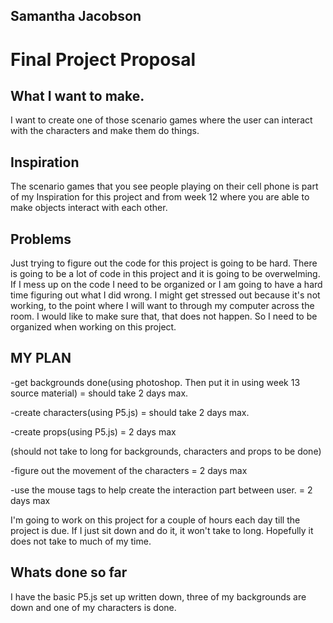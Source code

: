 ## Samantha Jacobson
# Final Project Proposal

## What I want to make.
I want to create one of those scenario games where the user can interact with the characters and make them do things.

## Inspiration
The scenario games that you see people playing on their cell phone is part of my Inspiration for this project and from week 12 where you are able to make objects interact with each other.

## Problems
Just trying to figure out the code for this project is going to be hard. There is going to be a lot of code in this project and it is going to be overwelming. If I mess up on the code I need to be organized or I am going to have a hard time figuring out what I did wrong. I might get stressed out because it's not working, to the point where I will want to through my computer across the room. I would like to make sure that, that does not happen. So I need to be organized when working on this project.

## MY PLAN
-get backgrounds done(using photoshop. Then put it in using week 13 source material) = should take 2 days max.

-create characters(using P5.js) = should take 2 days max.

-create props(using P5.js) = 2 days max

(should not take to long for backgrounds, characters and props to be done)

-figure out the movement of the characters = 2 days max

-use the mouse tags to help create the interaction part between user. = 2 days max

I'm going to work on this project for a couple of hours each day till the project is due. If I just sit down and do it, it won't take to long. Hopefully it does not take to much of my time.

## Whats done so far
I have the basic P5.js set up written down, three of my backgrounds are down and one of my characters is done.
